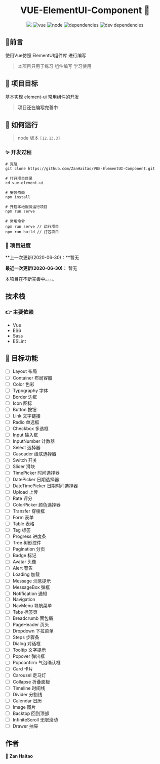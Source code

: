 <h1 align="center">VUE-ElementUI-Component 👋</h1>

<p align="center">
<img src="https://travis-ci.com/powerdong/react-ts-component-library.svg?branch=master">
<img src="https://img.shields.io/badge/vue->=2.6.11-success" alt="vue">
<img src="https://img.shields.io/badge/node-12.13.3-fa983a" alt="node">
<img src="https://img.shields.io/badge/dependencies-up to date-8c7ae6" alt="dependencies">
<img src="https://img.shields.io/badge/dev dependencies-up to date-44bd32" alt="dev dependencies">
<p>


## :speech_balloon:前言

使用Vue仿照 ElementUI组件库 进行编写

> 本项目只用于练习 组件编写 学习使用



## :muscle: 项目目标

基本实现 element-ui 常用组件的开发

> **项目还在编写完善中**

## 🚀 如何运行

> node 版本 `[12.13.3]`

### ✨ 开发过程

```
# 克隆
git clone https://github.com/ZanHaitao/VUE-ElementUI-Component.git
```

```
# 打开项目目录
cd vue-element-ui
```

```
# 安装依赖
npm install
```

```
# 开启本地服务运行项目
npm run serve
```

```
# 常用命令
npm run serve // 运行项目
npm run build // 打包项目
```

### :eyes: 项目进度

**上一次更新(2020-06-30)：**暂无

**最近一次更新(2020-06-30)：** 暂无

本项目在不断完善中。。。。

## 技术栈

### :point_right: 主要依赖

- Vue
- ES6
- Sass
- ESLint

## :mega: 目标功能

- [ ] Layout 布局
- [ ] Container 布局容器
- [ ] Color 色彩
- [ ] Typography 字体
- [ ] Border 边框
- [ ] Icon 图标
- [ ] Button 按钮
- [ ] Link 文字链接
- [ ] Radio 单选框
- [ ] Checkbox 多选框
- [ ] Input 输入框
- [ ] InputNumber 计数器
- [ ] Select 选择器
- [ ] Cascader 级联选择器
- [ ] Switch 开关
- [ ] Slider 滑块
- [ ] TimePicker 时间选择器
- [ ] DatePicker 日期选择器
- [ ] DateTimePicker 日期时间选择器
- [ ] Upload 上传
- [ ] Rate 评分
- [ ] ColorPicker 颜色选择器
- [ ] Transfer 穿梭框
- [ ] Form 表单
- [ ] Table 表格
- [ ] Tag 标签
- [ ] Progress 进度条
- [ ] Tree 树形控件
- [ ] Pagination 分页
- [ ] Badge 标记
- [ ] Avatar 头像
- [ ] Alert 警告
- [ ] Loading 加载
- [ ] Message 消息提示
- [ ] MessageBox 弹框
- [ ] Notification 通知
- [ ] Navigation
- [ ] NavMenu 导航菜单
- [ ] Tabs 标签页
- [ ] Breadcrumb 面包屑
- [ ] PageHeader 页头
- [ ] Dropdown 下拉菜单
- [ ] Steps 步骤条
- [ ] Dialog 对话框
- [ ] Tooltip 文字提示
- [ ] Popover 弹出框
- [ ] Popconfirm 气泡确认框
- [ ] Card 卡片
- [ ] Carousel 走马灯
- [ ] Collapse 折叠面板
- [ ] Timeline 时间线
- [ ] Divider 分割线
- [ ] Calendar 日历
- [ ] Image 图片
- [ ] Backtop 回到顶部
- [ ] InfiniteScroll 无限滚动
- [ ] Drawer 抽屉
## 作者

👤 **Zan Haitao**
